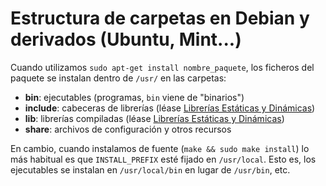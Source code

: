 # Estructura de carpetas en Debian y derivados (Ubuntu, Mint...)

Cuando utilizamos `sudo apt-get install nombre_paquete`, los ficheros del paquete se instalan dentro de `/usr/` en las carpetas:
* **bin**: ejecutables (programas, `bin` viene de "binarios")
* **include**: cabeceras de librerías (léase [Librerías Estáticas y Dinámicas](../programming/libs.md))
* **lib**: librerías compiladas (léase [Librerías Estáticas y Dinámicas](../programming/libs.md))
* **share**: archivos de configuración y otros recursos

En cambio, cuando instalamos de fuente (`make && sudo make install`) lo más habitual es que `INSTALL_PREFIX` esté fijado en `/usr/local`. Esto es, los ejecutables se instalan en `/usr/local/bin` en lugar de `/usr/bin`, etc.

